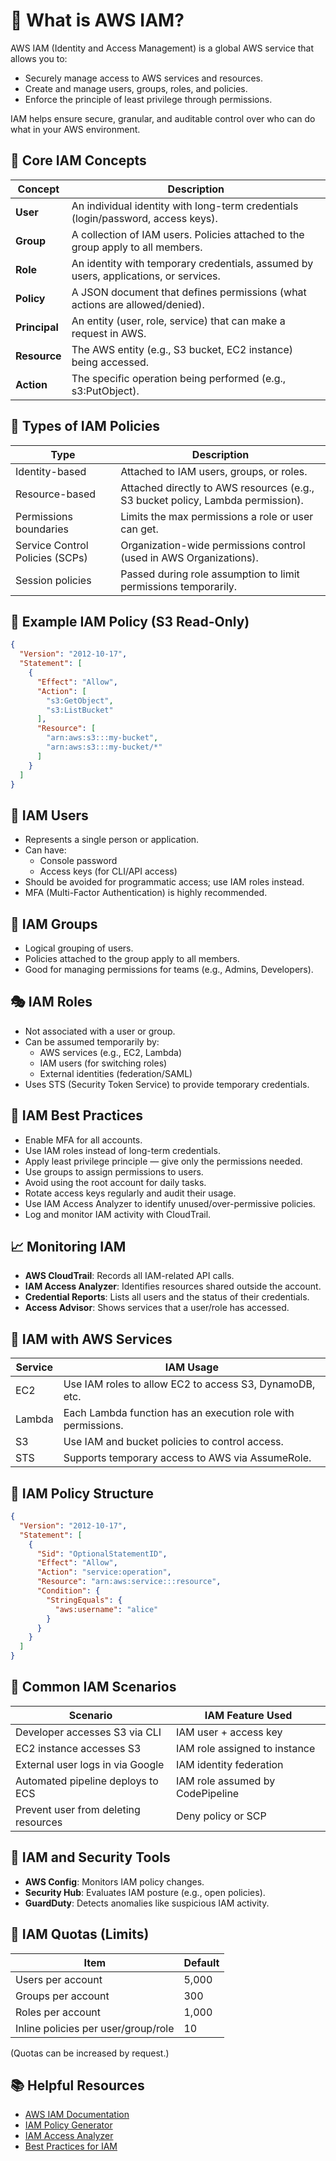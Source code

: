 # 📘 What is AWS IAM?

AWS IAM (Identity and Access Management) is a global AWS service that allows you to:

- Securely manage access to AWS services and resources.
- Create and manage users, groups, roles, and policies.
- Enforce the principle of least privilege through permissions.

IAM helps ensure secure, granular, and auditable control over who can do what in your AWS environment.

## 🧱 Core IAM Concepts

| Concept    | Description |
|------------|-------------|
| **User**   | An individual identity with long-term credentials (login/password, access keys). |
| **Group**  | A collection of IAM users. Policies attached to the group apply to all members. |
| **Role**   | An identity with temporary credentials, assumed by users, applications, or services. |
| **Policy** | A JSON document that defines permissions (what actions are allowed/denied). |
| **Principal** | An entity (user, role, service) that can make a request in AWS. |
| **Resource** | The AWS entity (e.g., S3 bucket, EC2 instance) being accessed. |
| **Action** | The specific operation being performed (e.g., s3:PutObject). |

## 🔐 Types of IAM Policies

| Type                | Description |
|---------------------|-------------|
| Identity-based      | Attached to IAM users, groups, or roles. |
| Resource-based      | Attached directly to AWS resources (e.g., S3 bucket policy, Lambda permission). |
| Permissions boundaries | Limits the max permissions a role or user can get. |
| Service Control Policies (SCPs) | Organization-wide permissions control (used in AWS Organizations). |
| Session policies    | Passed during role assumption to limit permissions temporarily. |

## 🧾 Example IAM Policy (S3 Read-Only)
```json
{
  "Version": "2012-10-17",
  "Statement": [
    {
      "Effect": "Allow",
      "Action": [
        "s3:GetObject",
        "s3:ListBucket"
      ],
      "Resource": [
        "arn:aws:s3:::my-bucket",
        "arn:aws:s3:::my-bucket/*"
      ]
    }
  ]
}
```

## 👤 IAM Users

- Represents a single person or application.
- Can have:
  - Console password
  - Access keys (for CLI/API access)
- Should be avoided for programmatic access; use IAM roles instead.
- MFA (Multi-Factor Authentication) is highly recommended.

## 👥 IAM Groups

- Logical grouping of users.
- Policies attached to the group apply to all members.
- Good for managing permissions for teams (e.g., Admins, Developers).

## 🎭 IAM Roles

- Not associated with a user or group.
- Can be assumed temporarily by:
  - AWS services (e.g., EC2, Lambda)
  - IAM users (for switching roles)
  - External identities (federation/SAML)
- Uses STS (Security Token Service) to provide temporary credentials.

## 🔐 IAM Best Practices

- Enable MFA for all accounts.
- Use IAM roles instead of long-term credentials.
- Apply least privilege principle — give only the permissions needed.
- Use groups to assign permissions to users.
- Avoid using the root account for daily tasks.
- Rotate access keys regularly and audit their usage.
- Use IAM Access Analyzer to identify unused/over-permissive policies.
- Log and monitor IAM activity with CloudTrail.

## 📈 Monitoring IAM

- **AWS CloudTrail**: Records all IAM-related API calls.
- **IAM Access Analyzer**: Identifies resources shared outside the account.
- **Credential Reports**: Lists all users and the status of their credentials.
- **Access Advisor**: Shows services that a user/role has accessed.

## 🤝 IAM with AWS Services

| Service | IAM Usage |
|---------|-----------|
| EC2 | Use IAM roles to allow EC2 to access S3, DynamoDB, etc. |
| Lambda | Each Lambda function has an execution role with permissions. |
| S3 | Use IAM and bucket policies to control access. |
| STS | Supports temporary access to AWS via AssumeRole. |

## 🔗 IAM Policy Structure
```json
{
  "Version": "2012-10-17",
  "Statement": [
    {
      "Sid": "OptionalStatementID",
      "Effect": "Allow",
      "Action": "service:operation",
      "Resource": "arn:aws:service:::resource",
      "Condition": {
        "StringEquals": {
          "aws:username": "alice"
        }
      }
    }
  ]
}
```

## 🧠 Common IAM Scenarios

| Scenario | IAM Feature Used |
|----------|------------------|
| Developer accesses S3 via CLI | IAM user + access key |
| EC2 instance accesses S3 | IAM role assigned to instance |
| External user logs in via Google | IAM identity federation |
| Automated pipeline deploys to ECS | IAM role assumed by CodePipeline |
| Prevent user from deleting resources | Deny policy or SCP |

## 🔐 IAM and Security Tools

- **AWS Config**: Monitors IAM policy changes.
- **Security Hub**: Evaluates IAM posture (e.g., open policies).
- **GuardDuty**: Detects anomalies like suspicious IAM activity.

## 🧮 IAM Quotas (Limits)

| Item | Default |
|------|---------|
| Users per account | 5,000 |
| Groups per account | 300 |
| Roles per account | 1,000 |
| Inline policies per user/group/role | 10 |

(Quotas can be increased by request.)

## 📚 Helpful Resources

- [AWS IAM Documentation](https://docs.aws.amazon.com/iam/)
- [IAM Policy Generator](https://awspolicygen.s3.amazonaws.com/policygen.html)
- [IAM Access Analyzer](https://docs.aws.amazon.com/IAM/latest/UserGuide/access-analyzer.html)
- [Best Practices for IAM](https://docs.aws.amazon.com/IAM/latest/UserGuide/best-practices.html)